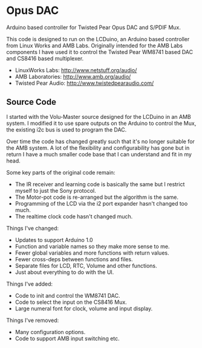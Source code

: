 Opus DAC
========

Arduino based controller for Twisted Pear Opus DAC and S/PDIF Mux.

This code is designed to run on the LCDuino, an Arduino based controller from
Linux Works and AMB Labs. Originally intended for the AMB Labs components I
have used it to control the Twisted Pear WM8741 based DAC and CS8416
based multiplexer.

* LinuxWorks Labs: http://www.netstuff.org/audio/
* AMB Laboratories: http://www.amb.org/audio/
* Twisted Pear Audio: http://www.twistedpearaudio.com/

Source Code
-----------

I started with the Volu-Master source designed for the LCDuino in an AMB system.
I modified it to use spare outputs on the Arduino to control the Mux, the
existing i2c bus is used to program the DAC.

Over time the code has changed greatly such that it's no longer suitable for
the AMB system. A lot of the flexibility and configurability has gone but in
return I have a much smaller code base that I can understand and fit in my head.

Some key parts of the original code remain:
* The IR receiver and learning code is basically the same but I restrict myself
to just the Sony protocol.
* The Motor-pot code is re-arranged but the algorithm is the same.
* Programming of the LCD via the i2 port expander hasn't changed too much.
* The realtime clock code hasn't changed much.

Things I've changed:
* Updates to support Arduino 1.0
* Function and variable names so they make more sense to me.
* Fewer global variables and more functions with return values.
* Fewer cross-deps between functions and files.
* Separate files for LCD, RTC, Volume and other functions.
* Just about everything to do with the UI.

Things I've added:
* Code to init and control the WM8741 DAC.
* Code to select the input on the CS8416 Mux.
* Large numeral font for clock, volume and input display.

Things I've removed:
* Many configuration options.
* Code to support AMB input switching etc.


